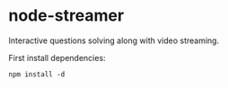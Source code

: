 node-streamer
=============

Interactive questions solving along with video streaming.

First install dependencies:

	npm install -d
	